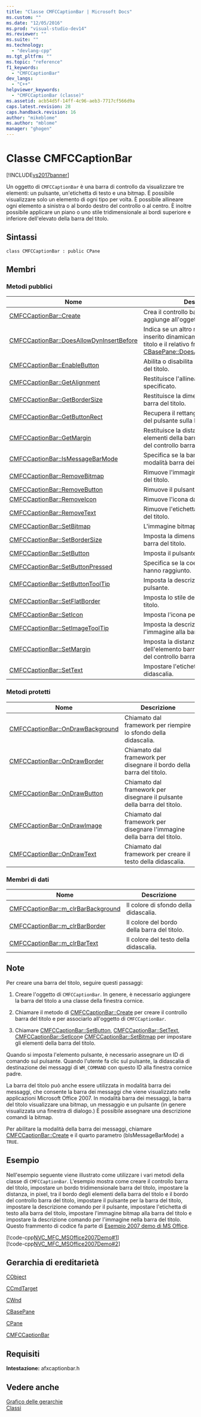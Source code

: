 ```yaml
---
title: "Classe CMFCCaptionBar | Microsoft Docs"
ms.custom: ""
ms.date: "12/05/2016"
ms.prod: "visual-studio-dev14"
ms.reviewer: ""
ms.suite: ""
ms.technology: 
  - "devlang-cpp"
ms.tgt_pltfrm: ""
ms.topic: "reference"
f1_keywords: 
  - "CMFCCaptionBar"
dev_langs: 
  - "C++"
helpviewer_keywords: 
  - "CMFCCaptionBar (classe)"
ms.assetid: acb54d5f-14ff-4c96-aeb3-7717cf566d9a
caps.latest.revision: 28
caps.handback.revision: 16
author: "mikeblome"
ms.author: "mblome"
manager: "ghogen"
---
```

# Classe CMFCCaptionBar
[!INCLUDE[vs2017banner](../../assembler/inline/includes/vs2017banner.md)]

Un oggetto di `CMFCCaptionBar` è una barra di controllo da visualizzare tre elementi: un pulsante, un'etichetta di testo e una bitmap.  È possibile visualizzare solo un elemento di ogni tipo per volta.  È possibile allineare ogni elemento a sinistra o al bordo destro del controllo o al centro.  È inoltre possibile applicare un piano o uno stile tridimensionale ai bordi superiore e inferiore dell'elevato della barra del titolo.  
  
## Sintassi  
  
```  
class CMFCCaptionBar : public CPane  
```  
  
## Membri  
  
### Metodi pubblici  
  
|Nome|Descrizione|  
|----------|-----------------|  
|[CMFCCaptionBar::Create](../Topic/CMFCCaptionBar::Create.md)|Crea il controllo barra del titolo e lo aggiunge all'oggetto di `CMFCCaptionBar`.|  
|[CMFCCaptionBar::DoesAllowDynInsertBefore](../Topic/CMFCCaptionBar::DoesAllowDynInsertBefore.md)|Indica se un altro riquadro può essere inserito dinamicamente dalla barra del titolo e il relativo frame padre.  \(Override [CBasePane::DoesAllowDynInsertBefore](../Topic/CBasePane::DoesAllowDynInsertBefore.md)\).|  
|[CMFCCaptionBar::EnableButton](../Topic/CMFCCaptionBar::EnableButton.md)|Abilita o disabilita il pulsante sulla barra del titolo.|  
|[CMFCCaptionBar::GetAlignment](../Topic/CMFCCaptionBar::GetAlignment.md)|Restituisce l'allineamento dell'elemento specificato.|  
|[CMFCCaptionBar::GetBorderSize](../Topic/CMFCCaptionBar::GetBorderSize.md)|Restituisce la dimensione del bordo della barra del titolo.|  
|[CMFCCaptionBar::GetButtonRect](../Topic/CMFCCaptionBar::GetButtonRect.md)|Recupera il rettangolo di delimitazione del pulsante sulla barra del titolo.|  
|[CMFCCaptionBar::GetMargin](../Topic/CMFCCaptionBar::GetMargin.md)|Restituisce la distanza tra il bordo degli elementi della barra del titolo e il bordo del controllo barra del titolo.|  
|[CMFCCaptionBar::IsMessageBarMode](../Topic/CMFCCaptionBar::IsMessageBarMode.md)|Specifica se la barra del titolo è in modalità barra dei messaggi.|  
|[CMFCCaptionBar::RemoveBitmap](../Topic/CMFCCaptionBar::RemoveBitmap.md)|Rimuove l'immagine bitmap dalla barra del titolo.|  
|[CMFCCaptionBar::RemoveButton](../Topic/CMFCCaptionBar::RemoveButton.md)|Rimuove il pulsante della barra del titolo.|  
|[CMFCCaptionBar::RemoveIcon](../Topic/CMFCCaptionBar::RemoveIcon.md)|Rimuove l'icona dalla barra del titolo.|  
|[CMFCCaptionBar::RemoveText](../Topic/CMFCCaptionBar::RemoveText.md)|Rimuove l'etichetta di testo dalla barra del titolo.|  
|[CMFCCaptionBar::SetBitmap](../Topic/CMFCCaptionBar::SetBitmap.md)|L'immagine bitmap per la didascalia.|  
|[CMFCCaptionBar::SetBorderSize](../Topic/CMFCCaptionBar::SetBorderSize.md)|Imposta la dimensione del bordo della barra del titolo.|  
|[CMFCCaptionBar::SetButton](../Topic/CMFCCaptionBar::SetButton.md)|Imposta il pulsante per la barra del titolo.|  
|[CMFCCaptionBar::SetButtonPressed](../Topic/CMFCCaptionBar::SetButtonPressed.md)|Specifica se la coerenza del pulsante hanno raggiunto.|  
|[CMFCCaptionBar::SetButtonToolTip](../Topic/CMFCCaptionBar::SetButtonToolTip.md)|Imposta la descrizione comando per il pulsante.|  
|[CMFCCaptionBar::SetFlatBorder](../Topic/CMFCCaptionBar::SetFlatBorder.md)|Imposta lo stile del bordo della barra del titolo.|  
|[CMFCCaptionBar::SetIcon](../Topic/CMFCCaptionBar::SetIcon.md)|Imposta l'icona per una didascalia.|  
|[CMFCCaptionBar::SetImageToolTip](../Topic/CMFCCaptionBar::SetImageToolTip.md)|Imposta la descrizione comando per l'immagine alla barra del titolo.|  
|[CMFCCaptionBar::SetMargin](../Topic/CMFCCaptionBar::SetMargin.md)|Imposta la distanza tra il bordo dell'elemento barra del titolo e il bordo del controllo barra del titolo.|  
|[CMFCCaptionBar::SetText](../Topic/CMFCCaptionBar::SetText.md)|Impostare l'etichetta di testo della didascalia.|  
  
### Metodi protetti  
  
|Nome|Descrizione|  
|----------|-----------------|  
|[CMFCCaptionBar::OnDrawBackground](../Topic/CMFCCaptionBar::OnDrawBackground.md)|Chiamato dal framework per riempire lo sfondo della didascalia.|  
|[CMFCCaptionBar::OnDrawBorder](../Topic/CMFCCaptionBar::OnDrawBorder.md)|Chiamato dal framework per disegnare il bordo della barra del titolo.|  
|[CMFCCaptionBar::OnDrawButton](../Topic/CMFCCaptionBar::OnDrawButton.md)|Chiamato dal framework per disegnare il pulsante della barra del titolo.|  
|[CMFCCaptionBar::OnDrawImage](../Topic/CMFCCaptionBar::OnDrawImage.md)|Chiamato dal framework per disegnare l'immagine della barra del titolo.|  
|[CMFCCaptionBar::OnDrawText](../Topic/CMFCCaptionBar::OnDrawText.md)|Chiamato dal framework per creare il testo della didascalia.|  
  
### Membri di dati  
  
|Nome|Descrizione|  
|----------|-----------------|  
|[CMFCCaptionBar::m\_clrBarBackground](../Topic/CMFCCaptionBar::m_clrBarBackground.md)|Il colore di sfondo della didascalia.|  
|[CMFCCaptionBar::m\_clrBarBorder](../Topic/CMFCCaptionBar::m_clrBarBorder.md)|Il colore del bordo della barra del titolo.|  
|[CMFCCaptionBar::m\_clrBarText](../Topic/CMFCCaptionBar::m_clrBarText.md)|Il colore del testo della didascalia.|  
  
## Note  
 Per creare una barra del titolo, seguire questi passaggi:  
  
1.  Creare l'oggetto di `CMFCCaptionBar`.  In genere, è necessario aggiungere la barra del titolo a una classe della finestra cornice.  
  
2.  Chiamare il metodo di [CMFCCaptionBar::Create](../Topic/CMFCCaptionBar::Create.md) per creare il controllo barra del titolo e per associarlo all'oggetto di `CMFCCaptionBar`.  
  
3.  Chiamare [CMFCCaptionBar::SetButton](../Topic/CMFCCaptionBar::SetButton.md), [CMFCCaptionBar::SetText](../Topic/CMFCCaptionBar::SetText.md), [CMFCCaptionBar::SetIcon](../Topic/CMFCCaptionBar::SetIcon.md)e [CMFCCaptionBar::SetBitmap](../Topic/CMFCCaptionBar::SetBitmap.md) per impostare gli elementi della barra del titolo.  
  
 Quando si imposta l'elemento pulsante, è necessario assegnare un ID di comando sul pulsante.  Quando l'utente fa clic sul pulsante, la didascalia di destinazione dei messaggi di `WM_COMMAND` con questo ID alla finestra cornice padre.  
  
 La barra del titolo può anche essere utilizzata in modalità barra dei messaggi, che consente la barra dei messaggi che viene visualizzato nelle applicazioni Microsoft Office 2007.  In modalità barra dei messaggi, la barra del titolo visualizzare una bitmap, un messaggio e un pulsante \(in genere visualizzata una finestra di dialogo.\) È possibile assegnare una descrizione comandi la bitmap.  
  
 Per abilitare la modalità della barra dei messaggi, chiamare [CMFCCaptionBar::Create](../Topic/CMFCCaptionBar::Create.md) e il quarto parametro \(bIsMessageBarMode\) a `TRUE`.  
  
## Esempio  
 Nell'esempio seguente viene illustrato come utilizzare i vari metodi della classe di `CMFCCaptionBar`.  L'esempio mostra come creare il controllo barra del titolo, impostare un bordo tridimensionale barra del titolo, impostare la distanza, in pixel, tra il bordo degli elementi della barra del titolo e il bordo del controllo barra del titolo, impostare il pulsante per la barra del titolo, impostare la descrizione comando per il pulsante, impostare l'etichetta di testo alla barra del titolo, impostare l'immagine bitmap alla barra del titolo e impostare la descrizione comando per l'immagine nella barra del titolo.  Questo frammento di codice fa parte di [Esempio 2007 demo di MS Office](../../top/visual-cpp-samples.md).  
  
 [!code-cpp[NVC_MFC_MSOffice2007Demo#1](../../mfc/reference/codesnippet/CPP/cmfccaptionbar-class_1.h)]  
[!code-cpp[NVC_MFC_MSOffice2007Demo#2](../../mfc/reference/codesnippet/CPP/cmfccaptionbar-class_2.cpp)]  
  
## Gerarchia di ereditarietà  
 [CObject](../../mfc/reference/cobject-class.md)  
  
 [CCmdTarget](../../mfc/reference/ccmdtarget-class.md)  
  
 [CWnd](../../mfc/reference/cwnd-class.md)  
  
 [CBasePane](../../mfc/reference/cbasepane-class.md)  
  
 [CPane](../../mfc/reference/cpane-class.md)  
  
 [CMFCCaptionBar](../../mfc/reference/cmfccaptionbar-class.md)  
  
## Requisiti  
 **Intestazione:** afxcaptionbar.h  
  
## Vedere anche  
 [Grafico delle gerarchie](../../mfc/hierarchy-chart.md)   
 [Classi](../../mfc/reference/mfc-classes.md)